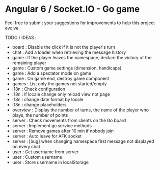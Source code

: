 # Angular 6 / Socket.IO - Go game

Feel free to submit your suggestions for improvements to help this project evolve.

TODO / IDEAS :
* board : Disable the click if it is not the player's turn
* chat : Add a loader when retrieving the message history
* game : If the player leaves the namespace, declare the victory of the remaining player
* game : Custom game settings (dimension, handicaps)
* game : Add a spectator mode on game
* game : On game end, destroy game component
* games : List only the games not started/empty
* i18n : Check configuration
* i18n : If locale change only reload view not page
* i18n : change date format by locale
* i18n : change placeholders
* overview : Display the number of turns, the name of the player who plays, the number of points 
* server : Check movements from clients on the Go board
* server : Implement go service methods
* server : Remove games after 10 min if nobody join
* server : Auto leave for AFK socket
* server : \[bug] when changing namespace first message not displayed on every chat
* user : Get username from server 
* user : Custom username
* user : Store username in localStorage
